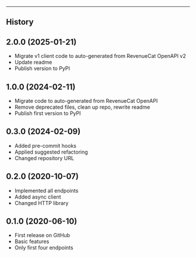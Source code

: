 -------
History
-------

2.0.0 (2025-01-21)
------------------

* Migrate v1 client code to auto-generated from RevenueCat OpenAPI v2
* Update readme
* Publish version to PyPI


1.0.0 (2024-02-11)
------------------

* Migrate code to auto-generated from RevenueCat OpenAPI
* Remove deprecated files, clean up repo, rewrite readme
* Publish first version to PyPI


0.3.0 (2024-02-09)
------------------

* Added pre-commit hooks
* Applied suggested refactoring
* Changed repository URL

0.2.0 (2020-10-07)
------------------

* Implemented all endpoints
* Added async client
* Changed HTTP library


0.1.0 (2020-06-10)
------------------

* First release on GitHub
* Basic features
* Only first four endpoints
